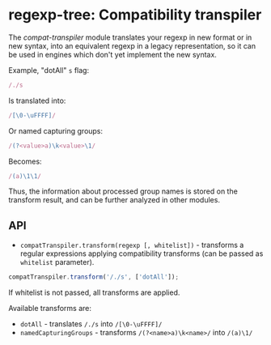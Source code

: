# regexp-tree: Compatibility transpiler

The _compat-transpiler_ module translates your regexp in new format or in new syntax, into an equivalent regexp in a legacy representation, so it can be used in engines which don't yet implement the new syntax.

Example, "dotAll" `s` flag:


```js
/./s
```

Is translated into:

```js
/[\0-\uFFFF]/
```

Or named capturing groups:

```js
/(?<value>a)\k<value>\1/
```

Becomes:

```js
/(a)\1\1/
```

Thus, the information about processed group names is stored on the transform result, and can be further analyzed in other modules.

## API

* `compatTranspiler.transform(regexp [, whitelist])` - transforms a regular expressions applying compatibility transforms (can be passed as `whitelist` parameter).

```js
compatTranspiler.transform('/./s', ['dotAll']);
```

If whitelist is not passed, all transforms are applied.

Available transforms are:

* `dotAll` - translates `/./s` into `/[\0-\uFFFF]/`
* `namedCapturingGroups` - transforms `/(?<name>a)\k<name>/` into `/(a)\1/`